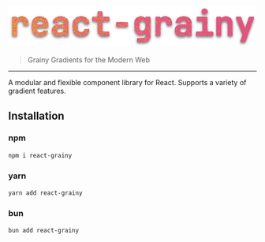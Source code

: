 ![react-grainy](react-grainy.png)

> Grainy Gradients for the Modern Web

---

A modular and flexible component library for React. Supports a variety
of gradient features.

## Installation

### npm

```bash
npm i react-grainy
```

### yarn

```bash
yarn add react-grainy
```

### bun

```bash
bun add react-grainy
```
